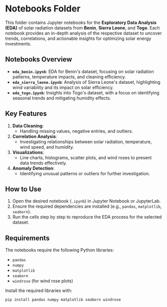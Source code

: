 # Notebooks Folder

This folder contains Jupyter notebooks for the **Exploratory Data Analysis (EDA)** of solar radiation datasets from **Benin**, **Sierra Leone**, and **Togo**. Each notebook provides an in-depth analysis of the respective dataset to uncover trends, correlations, and actionable insights for optimizing solar energy investments.

## Notebooks Overview

- **`eda_benin.ipynb`**: EDA for Benin's dataset, focusing on solar radiation patterns, temperature impacts, and cleaning efficiency.
- **`eda_sierra_leone.ipynb`**: Analysis of Sierra Leone's dataset, highlighting wind variability and its impact on solar efficiency.
- **`eda_togo.ipynb`**: Insights into Togo's dataset, with a focus on identifying seasonal trends and mitigating humidity effects.

## Key Features

1. **Data Cleaning**:
   - Handling missing values, negative entries, and outliers.
2. **Correlation Analysis**:
   - Investigating relationships between solar radiation, temperature, wind speed, and humidity.
3. **Visualizations**:
   - Line charts, histograms, scatter plots, and wind roses to present data trends effectively.
4. **Anomaly Detection**:
   - Identifying unusual patterns or outliers for further investigation.

## How to Use

1. Open the desired notebook (`.ipynb`) in Jupyter Notebook or JupyterLab.
2. Ensure the required dependencies are installed (e.g., `pandas`, `matplotlib`, `seaborn`).
3. Run the cells step by step to reproduce the EDA process for the selected dataset.

## Requirements

The notebooks require the following Python libraries:
- `pandas`
- `numpy`
- `matplotlib`
- `seaborn`
- `windrose` (for wind rose plots)

Install the required libraries with:
```bash
pip install pandas numpy matplotlib seaborn windrose
